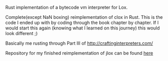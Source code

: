 Rust implementation of a bytecode vm interpreter for Lox.

Complete(except NaN boxing) reimplementation of clox in Rust.
This is the code I ended up with by coding through the book chapter by chapter. If I would start this again (knowing what I learned on this journey) this would look different ;)

Basically me rusting through Part III of http://craftinginterpreters.com/

Repository for my finished reimplementation of jlox can be found [here](https://github.com/froth/rust-lox)
